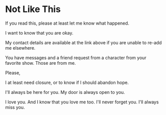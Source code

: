 # Not Like This
If you read this, please at least let me know what happened.

I want to know that you are okay.

My contact details are available at the link above if you are unable to re-add me elsewhere.

You have messages and a friend request from a character from your favorite show. Those are from me.

Please,

I at least need closure, or to know if I should abandon hope.

I'll always be here for you. My door is always open to you.

I love you. And I know that you love me too. I'll never forget you. I'll always miss you.

